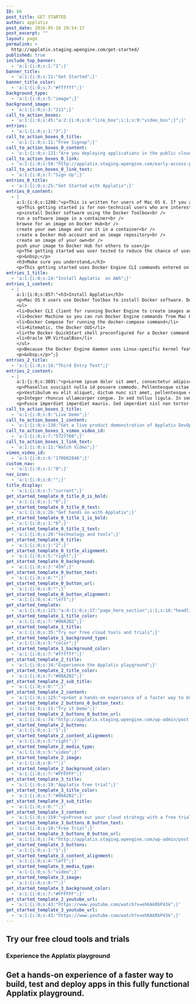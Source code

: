 ```yaml
---
ID: 66
post_title: GET STARTED
author: applatix
post_date: 2016-05-16 20:54:17
post_excerpt: ""
layout: page
permalink: >
  http://applatix.staging.wpengine.com/get-started/
published: true
include_top_banner:
  - 'a:1:{i:0;s:1:"1";}'
banner_title:
  - 'a:1:{i:0;s:11:"Get Started";}'
banner_title_color:
  - 'a:1:{i:0;s:7:"#ffffff";}'
background_type:
  - 'a:1:{i:0;s:5:"image";}'
background_image:
  - 'a:1:{i:0;s:3:"211";}'
call_to_action_boxes:
  - 'a:1:{i:0;s:45:"a:2:{i:0;s:8:"link_box";i:1;s:9:"video_box";}";}'
entries:
  - 'a:1:{i:0;s:1:"3";}'
call_to_action_boxes_0_title:
  - 'a:1:{i:0;s:11:"Free Signup";}'
call_to_action_boxes_0_content:
  - 'a:1:{i:0;s:121:"Are you deploying applications in the public cloud?   Join our Early Access program to start using Applatix DevOps today.";}'
call_to_action_boxes_0_link:
  - 'a:1:{i:0;s:58:"http://applatix.staging.wpengine.com/early-access-program/";}'
call_to_action_boxes_0_link_text:
  - 'a:1:{i:0;s:7:"Sign Up";}'
entries_0_title:
  - 'a:1:{i:0;s:25:"Get Started with Applatix";}'
entries_0_content:
  - |
    a:1:{i:0;s:1208:"<p>This is written for users of Mac OS X. If you are not using Mac OS X, see the Linux or Windows version.</p>
    <p>This getting started is for non-technical users who are interested in learning about Docker. By following this getting started, you’ll learn fundamental Docker features by performing some simple tasks. You’ll learn how to:</p>
    <p>install Docker software using the Docker Toolbox<br />
    run a software image in a container<br />
    browse for an image on Docker Hub<br />
    create your own image and run it in a container<br />
    create a Docker Hub account and an image repository<br />
    create an image of your own<br />
    push your image to Docker Hub for others to use</p>
    <p>The getting started was user tested to reduce the chance of users having problems. For the best chance of success, follow the steps as written the first time before exploring on your own. It takes approximately 45 minutes to complete.</p>
    <p>&nbsp;</p>
    <h3>Make sure you understand…</h3>
    <p>This getting started uses Docker Engine CLI commands entered on the commandline of a terminal window. You don’t need to be experienced using a command line, but you should be familiar with how to open one and type commands.</p>";}
entries_1_title:
  - 'a:1:{i:0;s:24:"Install Applatix  on AWS";}'
entries_1_content:
  - |
    a:1:{i:0;s:857:"<h3>Install Applatix</h3>
    <p>Mac OS X users use Docker Toolbox to install Docker software. Docker Toolbox includes the following Docker tools:</p>
    <ul>
    <li>Docker CLI client for running Docker Engine to create images and containers</li>
    <li>Docker Machine so you can run Docker Engine commands from Mac OS X terminals</li>
    <li>Docker Compose for running the docker-compose command</li>
    <li>Kitematic, the Docker GUI</li>
    <li>the Docker QuickStart shell preconfigured for a Docker command-line environment</li>
    <li>Oracle VM VirtualBox</li>
    </ul>
    <p>Because the Docker Engine daemon uses Linux-specific kernel features, you can’t run Docker Engine natively in OS X. Instead, you must use the Docker Machine command, docker-machine, to create and attach to a small Linux VM on your machine. This VM hosts Docker Engine for you on your Mac.</p>
    <p>&nbsp;</p>";}
entries_2_title:
  - 'a:1:{i:0;s:16:"Third Entry Test";}'
entries_2_content:
  - |
    a:1:{i:0;s:3691:"<p>Lorem ipsum dolor sit amet, consectetur adipiscing elit. Nullam justo augue, consectetur vel tempor et, semper malesuada velit. Ut dapibus finibus velit sed pharetra. Suspendisse ultrices tortor sed odio commodo, in blandit tortor dapibus. Vestibulum volutpat porttitor nunc ut dictum. Duis sit amet quam ut justo interdum egestas non et arcu. Donec nec libero vel massa sagittis mollis. Phasellus vitae risus eu nisl accumsan scelerisque. Pellentesque semper, urna vel pharetra tincidunt, diam magna ullamcorper nisl, sit amet suscipit massa turpis eu arcu. Duis fermentum a leo et finibus. Donec porta orci sed orci rhoncus condimentum. Integer iaculis posuere aliquam. Duis eu vulputate erat. Suspendisse potenti. Cras commodo, elit vitae rutrum aliquam, lorem orci egestas velit, in consectetur mauris augue eget dui.</p>
    <p>Phasellus suscipit nulla id posuere commodo. Pellentesque vitae nulla dui. Integer accumsan urna sit amet lectus porta dapibus. Pellentesque quis mi eget enim faucibus elementum. Donec varius sapien et tellus pellentesque eleifend. Donec vulputate ex ac nulla pretium, in euismod eros feugiat. Donec eleifend lobortis risus nec aliquet. In in nibh quis neque venenatis hendrerit. Etiam at lorem luctus, auctor enim vitae, vestibulum dolor. Curabitur eget eleifend libero. Proin lacinia, erat id faucibus lacinia, sapien arcu ullamcorper eros, ac tristique ligula leo nec orci. In a rutrum felis.</p>
    <p>Vestibulum eu elit aliquet, dictum nunc sit amet, pellentesque ex. Quisque efficitur ante eget luctus luctus. Vivamus pretium arcu eu consequat rhoncus. Ut turpis nibh, mollis sed nunc imperdiet, luctus auctor libero. Cum sociis natoque penatibus et magnis dis parturient montes, nascetur ridiculus mus. Aliquam mollis elit a tellus vehicula, sit amet vestibulum erat elementum. Etiam quis condimentum est, id feugiat nisl. Maecenas dolor quam, hendrerit sodales elit a, ornare ultrices nisl. Fusce justo ligula, consectetur ac placerat quis, varius vel sem. Vivamus vel pretium dolor. Suspendisse eget felis maximus, pretium ipsum eget, tincidunt justo. Mauris vulputate turpis et nibh pulvinar fringilla a ac ipsum. Fusce eleifend luctus dui. Fusce mauris nisl, pulvinar et nunc sit amet, accumsan sagittis tellus. In sit amet placerat eros.</p>
    <p>Integer rhoncus ullamcorper congue. In sed tellus ligula. In sem justo, gravida et arcu sed, commodo ultricies mi. Maecenas aliquet eros magna, vitae ornare purus dapibus ac. Nullam ac arcu sit amet lectus dignissim facilisis in quis elit. Aliquam ac laoreet tortor. Vestibulum porttitor in nunc in facilisis. Sed eu sodales felis, sit amet faucibus turpis. Nullam malesuada sapien semper ex sodales, sit amet tincidunt diam egestas. Phasellus vitae porta felis.</p>
    <p>Fusce imperdiet imperdiet mauris. Sed imperdiet nisl non tortor pretium, ac interdum dui consequat. Ut vitae dapibus purus, a bibendum nunc. Sed consequat mi erat. Quisque ornare in erat sed dignissim. Ut leo mauris, luctus quis ullamcorper at, imperdiet ut elit. Sed vulputate consectetur eleifend. Vivamus nunc augue, pellentesque eu maximus sit amet, placerat in lorem. Sed tempor leo et dui viverra, a pellentesque libero bibendum. Sed sed urna libero. Nam ullamcorper nisi ut luctus lacinia. Fusce felis massa, sollicitudin vehicula pulvinar vel, efficitur facilisis sapien. Aliquam eleifend, justo vel interdum egestas, odio orci sollicitudin eros, sit amet mollis risus mauris eget nisl. Phasellus aliquet, risus at dictum ornare, odio massa rutrum lorem, congue finibus tortor arcu non magna. Mauris eros massa, finibus ut nunc quis, faucibus posuere nibh. Donec metus erat, ultrices viverra pharetra in, fringilla ut nisi.</p>";}
call_to_action_boxes_1_title:
  - 'a:1:{i:0;s:9:"Live Demo";}'
call_to_action_boxes_1_content:
  - 'a:1:{i:0;s:138:"Get a live product demonstration of Applatix DevOps, an integrated DevOps application for build, test, continuous delivery and operations.";}'
call_to_action_boxes_1_vimeo_video_id:
  - 'a:1:{i:0;s:7:"5727760";}'
call_to_action_boxes_1_link_text:
  - 'a:1:{i:0;s:11:"Watch Video";}'
vimeo_video_id:
  - 'a:1:{i:0;s:9:"170082846";}'
custom_nav:
  - 'a:1:{i:0;s:1:"0";}'
nav_icon:
  - 'a:1:{i:0;s:0:"";}'
title_display:
  - 'a:1:{i:0;s:7:"current";}'
get_started_template_0_title_0_is_bold:
  - 'a:1:{i:0;s:1:"0";}'
get_started_template_0_title_0_text:
  - 'a:1:{i:0;s:26:"Get hands on with Applatix";}'
get_started_template_0_title_1_is_bold:
  - 'a:1:{i:0;s:1:"0";}'
get_started_template_0_title_1_text:
  - 'a:1:{i:0;s:20:"technology and tools";}'
get_started_template_0_title:
  - 'a:1:{i:0;s:1:"2";}'
get_started_template_0_title_alignment:
  - 'a:1:{i:0;s:5:"right";}'
get_started_template_0_background:
  - 'a:1:{i:0;s:3:"459";}'
get_started_template_0_button_text:
  - 'a:1:{i:0;s:0:"";}'
get_started_template_0_button_url:
  - 'a:1:{i:0;s:0:"";}'
get_started_template_0_button_alignment:
  - 'a:1:{i:0;s:4:"left";}'
get_started_template:
  - 'a:1:{i:0;s:125:"a:4:{i:0;s:17:"page_hero_section";i:1;s:16:"headline_section";i:2;s:19:"alternating_section";i:3;s:19:"alternating_section";}";}'
get_started_template_1_title_color:
  - 'a:1:{i:0;s:7:"#00A2B2";}'
get_started_template_1_title:
  - 'a:1:{i:0;s:35:"Try our free cloud tools and trials";}'
get_started_template_1_background_type:
  - 'a:1:{i:0;s:5:"color";}'
get_started_template_1_background_color:
  - 'a:1:{i:0;s:7:"#ffffff";}'
get_started_template_2_title:
  - 'a:1:{i:0;s:34:"Experience the Applatix playground";}'
get_started_template_2_title_color:
  - 'a:1:{i:0;s:7:"#00A2B2";}'
get_started_template_2_sub_title:
  - 'a:1:{i:0;s:0:"";}'
get_started_template_2_content:
  - 'a:1:{i:0;s:125:"<p>Get a hands-on experience of a faster way to build, test and deploy apps in this fully functional Applatix playground.</p>";}'
get_started_template_2_buttons_0_button_text:
  - 'a:1:{i:0;s:11:"Try it Demo";}'
get_started_template_2_buttons_0_button_url:
  - 'a:1:{i:0;s:74:"http://applatix.staging.wpengine.com/wp-admin/post.php?post=66&action=edit";}'
get_started_template_2_buttons:
  - 'a:1:{i:0;s:1:"1";}'
get_started_template_2_content_alignment:
  - 'a:1:{i:0;s:5:"right";}'
get_started_template_2_media_type:
  - 'a:1:{i:0;s:5:"video";}'
get_started_template_2_image:
  - 'a:1:{i:0;s:0:"";}'
get_started_template_2_background_color:
  - 'a:1:{i:0;s:7:"#FFFFFF";}'
get_started_template_3_title:
  - 'a:1:{i:0;s:19:"Applatix free trial";}'
get_started_template_3_title_color:
  - 'a:1:{i:0;s:7:"#00A2B2";}'
get_started_template_3_sub_title:
  - 'a:1:{i:0;s:0:"";}'
get_started_template_3_content:
  - 'a:1:{i:0;s:159:"<p>Prove out your cloud strategy with a free trial of the complete Applatix platform. Install Applatix on your cloud and begin creating apps and workflows.</p>";}'
get_started_template_3_buttons_0_button_text:
  - 'a:1:{i:0;s:10:"Free Trial";}'
get_started_template_3_buttons_0_button_url:
  - 'a:1:{i:0;s:74:"http://applatix.staging.wpengine.com/wp-admin/post.php?post=66&action=edit";}'
get_started_template_3_buttons:
  - 'a:1:{i:0;s:1:"1";}'
get_started_template_3_content_alignment:
  - 'a:1:{i:0;s:4:"left";}'
get_started_template_3_media_type:
  - 'a:1:{i:0;s:5:"video";}'
get_started_template_3_image:
  - 'a:1:{i:0;s:0:"";}'
get_started_template_3_background_color:
  - 'a:1:{i:0;s:7:"#FFFFFF";}'
get_started_template_2_youtube_url:
  - 'a:1:{i:0;s:43:"https://www.youtube.com/watch?v=ehKAkRbP43k";}'
get_started_template_3_youtube_url:
  - 'a:1:{i:0;s:43:"https://www.youtube.com/watch?v=ehKAkRbP43k";}'
---
```

<h2>Try our free cloud tools and trials</h2>

<h3 class=\"h3\">Experience the Applatix playground</h3>

<h2 id=\"u4789-4\" class=\"H2-blog\">Get a hands-on experience of a faster way to build, test and deploy apps in this fully functional Applatix playground.</h2>